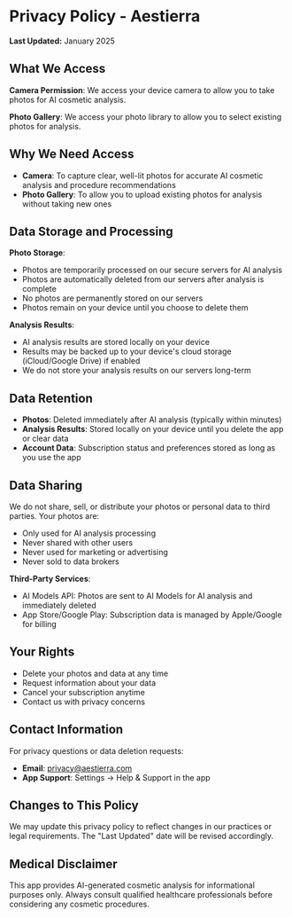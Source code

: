 # Privacy Policy - Aestierra

**Last Updated:** January 2025

## What We Access

**Camera Permission**: We access your device camera to allow you to take photos for AI cosmetic analysis.

**Photo Gallery**: We access your photo library to allow you to select existing photos for analysis.

## Why We Need Access

- **Camera**: To capture clear, well-lit photos for accurate AI cosmetic analysis and procedure recommendations
- **Photo Gallery**: To allow you to upload existing photos for analysis without taking new ones

## Data Storage and Processing

**Photo Storage**: 
- Photos are temporarily processed on our secure servers for AI analysis
- Photos are automatically deleted from our servers after analysis is complete
- No photos are permanently stored on our servers
- Photos remain on your device until you choose to delete them

**Analysis Results**:
- AI analysis results are stored locally on your device
- Results may be backed up to your device's cloud storage (iCloud/Google Drive) if enabled
- We do not store your analysis results on our servers long-term

## Data Retention

- **Photos**: Deleted immediately after AI analysis (typically within minutes)
- **Analysis Results**: Stored locally on your device until you delete the app or clear data
- **Account Data**: Subscription status and preferences stored as long as you use the app

## Data Sharing

We do not share, sell, or distribute your photos or personal data to third parties. Your photos are:
- Only used for AI analysis processing
- Never shared with other users
- Never used for marketing or advertising
- Never sold to data brokers

**Third-Party Services**:
- AI Models API: Photos are sent to AI Models for AI analysis and immediately deleted
- App Store/Google Play: Subscription data is managed by Apple/Google for billing

## Your Rights

- Delete your photos and data at any time
- Request information about your data
- Cancel your subscription anytime
- Contact us with privacy concerns

## Contact Information

For privacy questions or data deletion requests:
- **Email**: privacy@aestierra.com  
- **App Support**: Settings → Help & Support in the app

## Changes to This Policy

We may update this privacy policy to reflect changes in our practices or legal requirements. The "Last Updated" date will be revised accordingly.

## Medical Disclaimer

This app provides AI-generated cosmetic analysis for informational purposes only. Always consult qualified healthcare professionals before considering any cosmetic procedures.
